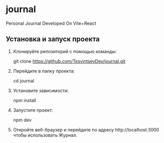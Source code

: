 # journal
Personal Journal Developed On Vite+React

## Установка и запуск проекта

1. Клонируйте репозиторий с помощью команды:

   git clone https://github.com/TesvintsevDev/journal.git

2. Перейдите в папку проекта:

   cd journal

3. Установите зависимости:

   npm install

4. Запустите проект:

   npm dev

5. Откройте веб-браузер и перейдите по адресу http://localhost:3000 чтобы использовать Журнал.
